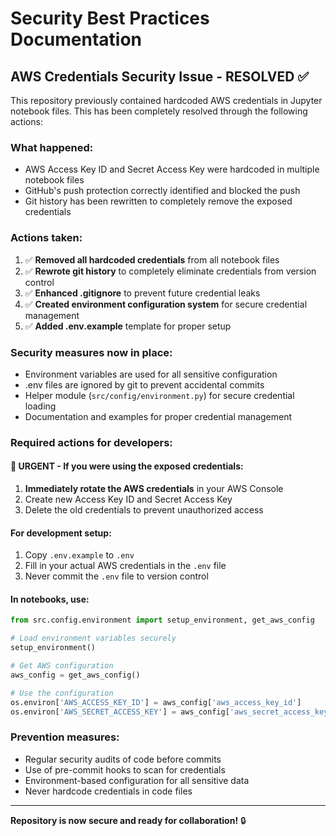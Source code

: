 # Security Best Practices Documentation

## AWS Credentials Security Issue - RESOLVED ✅

This repository previously contained hardcoded AWS credentials in Jupyter notebook files. This has been completely resolved through the following actions:

### What happened:
- AWS Access Key ID and Secret Access Key were hardcoded in multiple notebook files
- GitHub's push protection correctly identified and blocked the push
- Git history has been rewritten to completely remove the exposed credentials

### Actions taken:
1. ✅ **Removed all hardcoded credentials** from all notebook files
2. ✅ **Rewrote git history** to completely eliminate credentials from version control
3. ✅ **Enhanced .gitignore** to prevent future credential leaks
4. ✅ **Created environment configuration system** for secure credential management
5. ✅ **Added .env.example** template for proper setup

### Security measures now in place:
- Environment variables are used for all sensitive configuration
- .env files are ignored by git to prevent accidental commits
- Helper module (`src/config/environment.py`) for secure credential loading
- Documentation and examples for proper credential management

### Required actions for developers:

#### 🚨 URGENT - If you were using the exposed credentials:
1. **Immediately rotate the AWS credentials** in your AWS Console
2. Create new Access Key ID and Secret Access Key
3. Delete the old credentials to prevent unauthorized access

#### For development setup:
1. Copy `.env.example` to `.env`
2. Fill in your actual AWS credentials in the `.env` file
3. Never commit the `.env` file to version control

#### In notebooks, use:
```python
from src.config.environment import setup_environment, get_aws_config

# Load environment variables securely
setup_environment()

# Get AWS configuration
aws_config = get_aws_config()

# Use the configuration
os.environ['AWS_ACCESS_KEY_ID'] = aws_config['aws_access_key_id']
os.environ['AWS_SECRET_ACCESS_KEY'] = aws_config['aws_secret_access_key']
```

### Prevention measures:
- Regular security audits of code before commits
- Use of pre-commit hooks to scan for credentials
- Environment-based configuration for all sensitive data
- Never hardcode credentials in code files

---
**Repository is now secure and ready for collaboration!** 🔒
